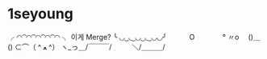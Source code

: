 
# 1seyoung
╭ ◜◝ ͡ ◜◝ ͡ ◜◝ ͡ ◜◝ ͡ ◜◝ ╮
     이게 Merge?
╰ ◟◞ ͜ ◟ ͜ ◟◞ ͜ ◟ ͜ ◟◞◟◞╯
⠀⠀⠀⠀O
⠀⠀⠀⠀⠀°
〃o　 ()＿()
‎⊂⌒（ ^ ﻌ ^）
ヽ_っ＿/￣￣￣/
　 　 ＼/＿＿＿/
